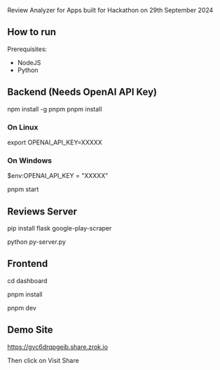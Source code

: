 Review Analyzer for Apps built for Hackathon on 29th September 2024

## How to run

Prerequisites:
- NodeJS
- Python


## Backend (Needs OpenAI API Key)
npm install -g pnpm
pnpm install

### On Linux
export OPENAI_API_KEY=XXXXX

### On Windows
$env:OPENAI_API_KEY = "XXXXX"

pnpm start


## Reviews Server
pip install flask google-play-scraper

python py-server.py

## Frontend
cd dashboard

pnpm install

pnpm dev

## Demo Site
https://gvc6drqpgeib.share.zrok.io

Then click on Visit Share
